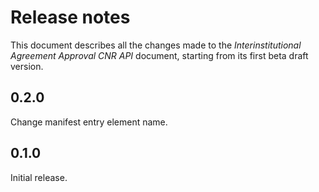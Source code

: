 Release notes
=============

This document describes all the changes made to the *Interinstitutional Agreement Approval CNR API*
document, starting from its first beta draft version.


0.2.0
-----

Change manifest entry element name.


0.1.0
-----

Initial release.
